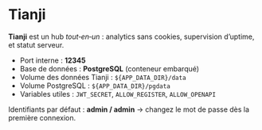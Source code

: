 # Tianji

**Tianji** est un hub *tout‑en‑un* : analytics sans cookies, supervision d’uptime, et statut serveur.

- Port interne : **12345**
- Base de données : **PostgreSQL** (conteneur embarqué)
- Volume des données Tianji : ` ${APP_DATA_DIR}/data `
- Volume PostgreSQL : ` ${APP_DATA_DIR}/pgdata `
- Variables utiles : `JWT_SECRET`, `ALLOW_REGISTER`, `ALLOW_OPENAPI`

Identifiants par défaut : **admin / admin** → changez le mot de passe dès la première connexion.
